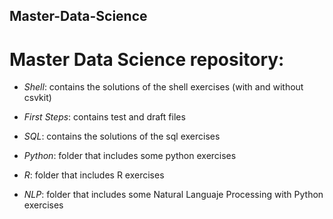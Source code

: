 ## Master-Data-Science

# Master Data Science repository:

- *Shell*: contains the solutions of the shell exercises (with and without csvkit)

- *First Steps*: contains test and draft files

- *SQL*: contains the solutions of the sql exercises

- *Python*: folder that includes some python exercises

- *R*: folder that includes R exercises

- *NLP*: folder that includes some Natural Languaje Processing with Python exercises
